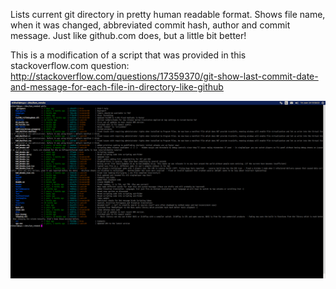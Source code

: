 Lists current git directory in pretty human readable format.
Shows file name, when it was changed, abbreviated commit hash, author and commit message. Just like github.com does, but a little bit better!

This is a modification of a script that was provided in this stackoverflow.com question:
http://stackoverflow.com/questions/17359370/git-show-last-commit-date-and-message-for-each-file-in-directory-like-github

![Pretty git ls-tree](/gitls.png?raw=true "Example output")
